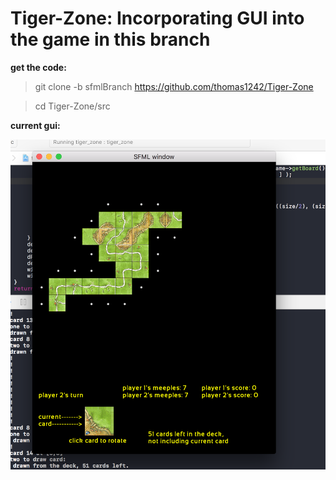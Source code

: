 # Tiger-Zone: Incorporating GUI into the game in this branch


**get the code:**

> git clone -b sfmlBranch https://github.com/thomas1242/Tiger-Zone

> cd Tiger-Zone/src


**current gui:**



 ![alt tag](images/gui_imgg.png)
